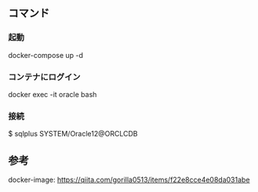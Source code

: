 ## コマンド

### 起動
docker-compose up -d

### コンテナにログイン
docker exec -it oracle bash

### 接続
$ sqlplus SYSTEM/Oracle12@ORCLCDB


## 参考
docker-image: https://qiita.com/gorilla0513/items/f22e8cce4e08da031abe

